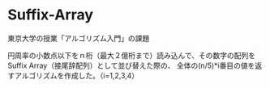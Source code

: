 # Suffix-Array

東京大学の授業「アルゴリズム入門」の課題

円周率の小数点以下をｎ桁（最大２億桁まで）読み込んで、その数字の配列をSuffix Array（接尾辞配列）として並び替えた際の、
全体の(n/5)*i番目の値を返すアルゴリズムを作成した。（i=1,2,3,4）
